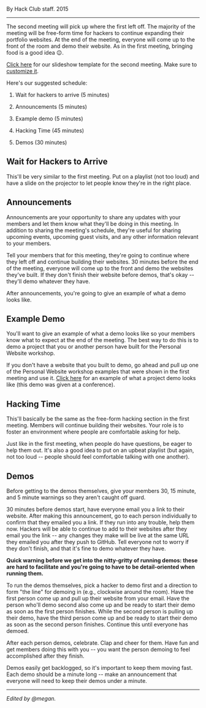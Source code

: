 <p ></p>

By Hack Club staff. 2015

* * *

The second meeting will pick up where the first left off. The majority of the meeting will be free-form time for hackers to continue expanding their portfolio websites. At the end of the meeting, everyone will come up to the front of the room and demo their website. As in the first meeting, bringing food is a good idea 😉.

[Click here](https://docs.google.com/presentation/d/1WCerU9JhJY6L5kM7SrIlYcABwxpqcjmxmSRXilvWAaY/edit) for our slideshow template for the second meeting. Make sure to [customize it](https://archived.guide.hackclub.com/#/meetings/second_meeting?id=slideshow-presentations).

Here's our suggested schedule:

1.  Wait for hackers to arrive (5 minutes)
    
2.  Announcements (5 minutes)
    
3.  Example demo (5 minutes)
    
4.  Hacking Time (45 minutes)
    
5.  Demos (30 minutes)
    

Wait for Hackers to Arrive
--------------------------

This'll be very similar to the first meeting. Put on a playlist (not too loud) and have a slide on the projector to let people know they're in the right place.

Announcements
-------------

Announcements are your opportunity to share any updates with your members and let them know what they'll be doing in this meeting. In addition to sharing the meeting's schedule, they're useful for sharing upcoming events, upcoming guest visits, and any other information relevant to your members.

Tell your members that for this meeting, they're going to continue where they left off and continue building their websites. 30 minutes before the end of the meeting, everyone will come up to the front and demo the websites they've built. If they don't finish their website before demos, that's okay -- they'll demo whatever they have.

After announcements, you're going to give an example of what a demo looks like.

Example Demo
------------

You'll want to give an example of what a demo looks like so your members know what to expect at the end of the meeting. The best way to do this is to demo a project that you or another person have built for the Personal Website workshop.

If you don't have a website that you built to demo, go ahead and pull up one of the Personal Website workshop examples that were shown in the first meeting and use it. [Click here](https://www.youtube.com/watch?v=MY01d647S9Y) for an example of what a project demo looks like (this demo was given at a conference).

Hacking Time
------------

This'll basically be the same as the free-form hacking section in the first meeting. Members will continue building their websites. Your role is to foster an environment where people are comfortable asking for help.

Just like in the first meeting, when people do have questions, be eager to help them out. It's also a good idea to put on an upbeat playlist (but again, not too loud -- people should feel comfortable talking with one another).

Demos
-----

Before getting to the demos themselves, give your members 30, 15 minute, and 5 minute warnings so they aren't caught off guard.

30 minutes before demos start, have everyone email you a link to their website. After making this announcement, go to each person individually to confirm that they emailed you a link. If they run into any trouble, help them now. Hackers will be able to continue to add to their websites after they email you the link -- any changes they make will be live at the same URL they emailed you after they push to GitHub. Tell everyone not to worry if they don't finish, and that it's fine to demo whatever they have.

**Quick warning before we get into the nitty-gritty of running demos: these are hard to facilitate and you're going to have to be detail-oriented when running them.**

To run the demos themselves, pick a hacker to demo first and a direction to form "the line" for demoing in (e.g., clockwise around the room). Have the first person come up and pull up their website from your email. Have the person who'll demo second also come up and be ready to start their demo as soon as the first person finishes. While the second person is pulling up their demo, have the third person come up and be ready to start their demo as soon as the second person finishes. Continue this until everyone has demoed.

After each person demos, celebrate. Clap and cheer for them. Have fun and get members doing this with you -- you want the person demoing to feel accomplished after they finish.

Demos easily get backlogged, so it's important to keep them moving fast. Each demo should be a minute long -- make an announcement that everyone will need to keep their demos under a minute.

* * *

_Edited by @megan._